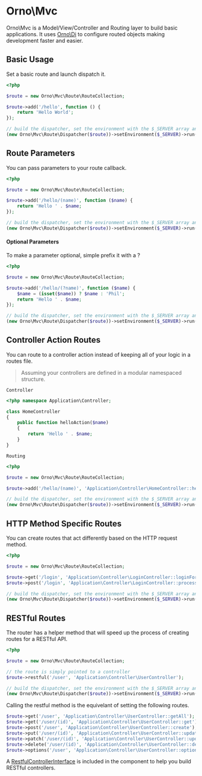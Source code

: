 # Orno\Mvc

Orno\Mvc is a Model/View/Controller and Routing layer to build basic applications. It uses [Orno\Di](https://github.com/orno/di) to configure routed objects making development faster and easier.

## Basic Usage

Set a basic route and launch dispatch it.

```php
<?php

$route = new Orno\Mvc\Route\RouteCollection;

$route->add('/hello', function () {
    return 'Hello World';
});

// build the dispatcher, set the environment with the $_SERVER array and dispatch
(new Orno\Mvc\Route\Dispatcher($route))->setEnvironment($_SERVER)->run();
```

## Route Parameters

You can pass parameters to your route callback.

```php
<?php

$route = new Orno\Mvc\Route\RouteCollection;

$route->add('/hello/(name)', function ($name) {
    return 'Hello ' . $name;
});

// build the dispatcher, set the environment with the $_SERVER array and dispatch
(new Orno\Mvc\Route\Dispatcher($route))->setEnvironment($_SERVER)->run();
```

#### Optional Parameters

To make a parameter optional, simple prefix it with a ?

```php
<?php

$route = new Orno\Mvc\Route\RouteCollection;

$route->add('/hello/(?name)', function ($name) {
    $name = (isset($name)) ? $name : 'Phil';
    return 'Hello ' . $name;
});

// build the dispatcher, set the environment with the $_SERVER array and dispatch
(new Orno\Mvc\Route\Dispatcher($route))->setEnvironment($_SERVER)->run();
```

## Controller Action Routes

You can route to a controller action instead of keeping all of your logic in a routes file.

> Assuming your controllers are defined in a modular namespaced structure.

`Controller`

```php
<?php namespace Application\Controller;

class HomeController
{
    public function helloAction($name)
    {
        return 'Hello ' . $name;
    }
}
```

`Routing`

```php
<?php

$route = new Orno\Mvc\Route\RouteCollection;

$route->add('/hello/(name)', 'Application\Controller\HomeController::helloAction');

// build the dispatcher, set the environment with the $_SERVER array and dispatch
(new Orno\Mvc\Route\Dispatcher($route))->setEnvironment($_SERVER)->run();
```

## HTTP Method Specific Routes

You can create routes that act differently based on the HTTP request method.

```php
<?php

$route = new Orno\Mvc\Route\RouteCollection;

$route->get('/login', 'Application\Controller\LoginController::loginFormAction');
$route->post('/login', 'Application\Controller\LoginController::processLoginFormAction');

// build the dispatcher, set the environment with the $_SERVER array and dispatch
(new Orno\Mvc\Route\Dispatcher($route))->setEnvironment($_SERVER)->run();
```

## RESTful Routes

The router has a helper method that will speed up the process of creating routes for a RESTful API.

```php
<?php

$route = new Orno\Mvc\Route\RouteCollection;

// the route is simply pointed to a controller
$route->restful('/user', 'Application\Controller\UserController');

// build the dispatcher, set the environment with the $_SERVER array and dispatch
(new Orno\Mvc\Route\Dispatcher($route))->setEnvironment($_SERVER)->run();
```

Calling the restful method is the equivelant of setting the following routes.

```php
$route->get('/user', 'Application\Controller\UserController::getAll'); // display all user records
$route->get('/user/(id)', 'Application\Controller\UserController::get'); // display 1 user record by id
$route->post('/user', 'Application\Controller\UserController::create'); // create a new user record
$route->put('/user/(id)', 'Application\Controller\UserController::update'); // update 1 user record
$route->patch('/user/(id)', 'Application\Controller\UserController::update'); // update 1 user record
$route->delete('/user/(id)', 'Application\Controller\UserController::delete'); // delete a user record
$route->options('/user', 'Application\Controller\UserController::options'); // return a header with the api methods available
```

A [RestfulControllerInterface](/src/Orno/Mvc/Controller/RestfulControllerInterface.php) is included in the component to help you build RESTful controllers.
